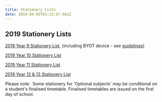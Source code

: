 ```yaml
---
title: Stationery Lists
date: 2019-04-02T01:23:57.661Z
---
```


## 2019 Stationery Lists

[2019 Year 9 Stationery List ](http://c1940652.r52.cf0.rackcdn.com/5c11815cff2a7c39a8001319/Year-9,-2019.pdf) <span>(including BYOT device - see </span>[guidelines](http://c1940652.r52.cf0.rackcdn.com/57a91633ff2a7c38fb001184/WHS-BYOT-GUIDE-2016-2017.pdf)<span>)</span>

[2019 Year 10 Stationery List](http://c1940652.r52.cf0.rackcdn.com/5c118173ff2a7c39a800131b/Year-10-2019.pdf)

[2019 Year 11 Stationery List](http://c1940652.r52.cf0.rackcdn.com/5c11818cff2a7c39a800131d/Year-11,-2019.pdf)

[2019 Year 12 & 13 Stationery List](http://c1940652.r52.cf0.rackcdn.com/5c1181a2ff2a7c39a800131f/Year-12-and-13,-2019.pdf)

Please note:  Some stationery for 'Optional subjects' may be conditional on a student's finalised timetable. Finalised timetables are issued on the first day of school.
